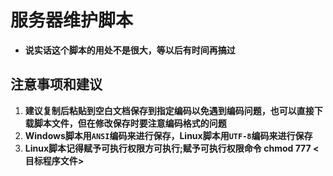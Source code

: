 # 服务器维护脚本
- **说实话这个脚本的用处不是很大，等以后有时间再搞过**
<!-- [![1](https://img.shields.io/badge/脚本-自动备份-22?style=plastic&color=blue)](AutoBackup/README.md)
[![2](https://img.shields.io/badge/脚本-服务器快速部署-22?style=plastic&color=blue)](deploy/README.md)
[![3](https://img.shields.io/badge/脚本-服务器维护-22?style=plastic&color=blue)](AutoBackup/README.md)
[![4](https://img.shields.io/badge/脚本-服务器日志保存-22?style=plastic&color=blue)](save_log/README.md)
[![5](https://img.shields.io/badge/脚本-服务器启动脚本-22?style=plastic&color=blue)](save_log/README.md) -->

## 注意事项和建议
1. **建议复制后粘贴到空白文档保存到指定编码以免遇到编码问题，也可以直接下载脚本文件，但在修改保存时要注意编码格式的问题**
2. **Windows脚本用`ANSI`编码来进行保存，Linux脚本用`UTF-8`编码来进行保存**
3. **Linux脚本记得赋予可执行权限方可执行;赋予可执行权限命令 chmod 777 <目标程序文件>**
